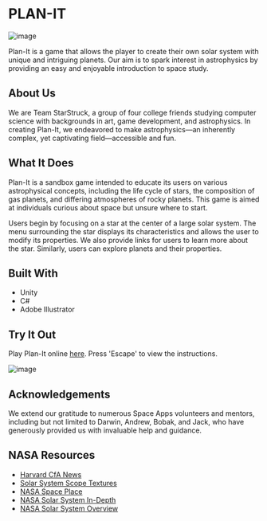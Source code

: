 # PLAN-IT 

![image](https://github.com/livartly/NASASpaceApps2019/assets/35756586/74bb13dd-4372-4514-b88d-3aaafd4bf1d9)

Plan-It is a game that allows the player to create their own solar system with unique and intriguing planets. Our aim is to spark interest in astrophysics by providing an easy and enjoyable introduction to space study.

## About Us

We are Team StarStruck, a group of four college friends studying computer science with backgrounds in art, game development, and astrophysics. In creating Plan-It, we endeavored to make astrophysics—an inherently complex, yet captivating field—accessible and fun.

## What It Does

Plan-It is a sandbox game intended to educate its users on various astrophysical concepts, including the life cycle of stars, the composition of gas planets, and differing atmospheres of rocky planets. This game is aimed at individuals curious about space but unsure where to start.

Users begin by focusing on a star at the center of a large solar system. The menu surrounding the star displays its characteristics and allows the user to modify its properties. We also provide links for users to learn more about the star. Similarly, users can explore planets and their properties.

## Built With

- Unity
- C#
- Adobe Illustrator 

## Try It Out

Play Plan-It online [here](https://erikfailing.itch.io/plan-it-nasa). Press 'Escape' to view the instructions.

![image](https://github.com/livartly/NASASpaceApps2019/assets/35756586/641dbf4f-b44d-409f-abf4-b252ce817622)

## Acknowledgements

We extend our gratitude to numerous Space Apps volunteers and mentors, including but not limited to Darwin, Andrew, Bobak, and Jack, who have generously provided us with invaluable help and guidance.

## NASA Resources

- [Harvard CfA News](https://www.cfa.harvard.edu/news/2011-15)
- [Solar System Scope Textures](https://www.solarsystemscope.com/textures/)
- [NASA Space Place](https://spaceplace.nasa.gov/sun-compare/en/)
- [NASA Solar System In-Depth](https://solarsystem.nasa.gov/planets/in-depth/)
- [NASA Solar System Overview](https://solarsystem.nasa.gov/planets/overview/)
